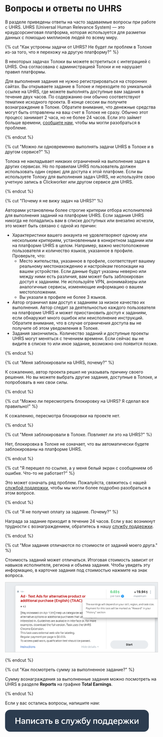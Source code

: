 # Вопросы и ответы по UHRS

В разделе приведены ответы на часто задаваемые вопросы при работе с UHRS. UHRS (Universal Human Relevance System) — это краудсорсинговая платформа, которая используется для разметки данных с помощью миллионов людей по всему миру.

{% cut "Как устроены задачи от UHRS? Не будет ли проблем в Толоке из-за того, что я перехожу на другую платформу?" %}

В некоторых задачах Толоки вы можете встретиться с интеграцией с UHRS. Она согласована с администрацией Толоки и не нарушает правил платформы.

Для выполнения задания не нужно регистрироваться на сторонних сайтах. Вы открываете задание в Толоке и переходите по уникальной ссылке на UHRS, где можете выполнять доступные вам задания в течение двух часов. По содержанию они обычно соответствуют тематике исходного проекта. В конце сессии вы получите вознаграждение в Толоке. Обратите внимание, что денежные средства могут быть отправлены на ваш счет в Толоке не сразу. Обычно этот процесс занимает 2 часа, но не более 24 часов. Если это займет больше времени, [сообщите нам](troubleshooting/support.md#contact), чтобы мы могли разобраться в проблеме.

{% endcut %}

{% cut "Можно ли одновременно выполнять задачи UHRS в Толоке и в другом сервисе?" %}

Толока не накладывает никаких ограничений на выполнение задач в других сервисах. Но по правилам UHRS пользователь должен использовать один сервис для доступа к этой платфоме. Если вы используете Толоку для выполнения задач UHRS, не используйте свою учетную запись в Clickworker или другом сервисе для UHRS.

{% endcut %}

{% cut "Почему я не вижу задач на UHRS?" %}

Авторами установлены более строгие критерии отбора исполнителей для выполнения заданий на платформе UHRS. Если задания UHRS никогда не попадались вам в списке доступных или внезапно исчезли, это может быть связано с одной из причин:

- Характеристики вашего аккаунта не удовлетворяют одному или нескольким критериям, установленным в конкретном задании или на платформе UHRS в целом. Например, важно местоположение пользователя и количество языков, указанное в профиле.
  Проверьте, что:
  - Место жительства, указанное в профиле, соответствует вашему реальному местонахождению и настройкам геолокации на вашем устройстве. Если данные будут указаны неверно или между ними есть различия, вам может быть заблокирован доступ к заданиям.
    Не используйте VPN, анонимайзеры или аналогичные сервисы, изменяющие информацию о вашем местоположении.
  - Вы указали в профиле не более 3 языков.
- Автор ограничил вам доступ к заданиям за низкое качество их выполнения. Автор следит за деятельностью каждого пользователя на платформе UHRS и может приостановить доступ к заданиям, если обнаружит много ошибок или неисполнение инструкций. Обратите внимание, что в случае ограничения доступа вы не получите об этом уведомления в Толоке.
- Задания закончились. Количество заданий и доступные проекты UHRS могут меняться с течением времени. Если сейчас вы не видите в списке то или иное задание, возможно оно появится позже.

{% endcut %}

{% cut "Меня заблокировали на UHRS, почему?" %}

К сожалению, автор проекта решил не указывать причину своего решения. Но вы можете выбрать другие задания, доступные в Толоке, и попробовать в них свои силы.

{% endcut %}

{% cut "Можно ли пересмотреть блокировку на UHRS? Я сделал все правильно!" %}

К сожалению, пересмотра блокировки на проекте нет.

{% endcut %}

{% cut "Меня заблокировали в Толоке. Повлияет ли это на UHRS?" %}

Нет, блокировка в Толоке не означает, что вы автоматически будете заблокированы на платформе UHRS.

{% endcut %}

{% cut "Я перешел по ссылке, а у меня белый экран c сообщением об ошибке. Что-то не работает?" %}

Это может означать ряд проблем. Пожалуйста, свяжитесь с нашей [службой поддержки](troubleshooting/support.md#contact), чтобы мы могли более подробно разобраться в этом вопросе.

{% endcut %}

{% cut "Я не получил оплату за задание. Почему?" %}

Награда за задание приходит в течение 24 часов. Если у вас возникнут трудности с вознаграждением, обратитесь в нашу [службу поддержки](troubleshooting/support.md#contact).

{% endcut %}

{% cut "Мои задания отличаются по стоимости от заданий моего друга." %}

Стоимость заданий может отличаться. Итоговая стоимость зависит от навыков исполнителя, региона и объема задания. Чтобы увидеть эту информацию, в карточке задания под стоимостью нажмите на знак вопроса.

![](assets/cost.png)

{% endcut %}

{% cut "Как посмотреть сумму за выполненное задание?" %}

Сумму вознаграждения за выполненные задания можно посмотреть на UHRS в разделе **Reports** на графике **Total Earnings**.

{% endcut %}

Если у вас остались вопросы, напишите нам:

[![](assets/buttons/contact-support.svg)](troubleshooting/support.md#contact)

